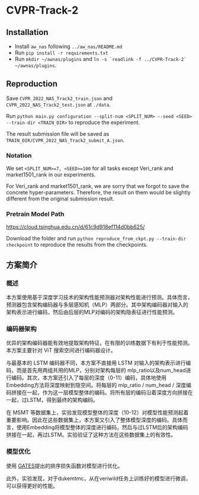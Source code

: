 # CVPR-Track-2

## Installation
- Install ``aw_nas`` following ``../aw_nas/README.md``
- Run ``pip install -r requirements.txt``
- Run ``mkdir ~/awnas/plugins`` and ``ln -s `readlink -f ../CVPR-Track-2` ~/awnas/plugins``.

## Reproduction
Save ``CVPR_2022_NAS_Track2_train.json`` and ``CVPR_2022_NAS_Track2_test.json`` at ``./data``.

Run ``python main.py configuration --split-num <SPLIT_NUM> --seed <SEED> --train-dir <TRAIN_DIR>`` to reproduce the experiment.

The result submission file will be saved as ``TRAIN_DIR/CVPR_2022_NAS_Track2_submit_A.json``. 

### Notation
We set ``<SPLIT_NUM>=7, <SEED>=100`` for all tasks except Veri\_rank and market1501\_rank in our experiments.

For Veri\_rank and market1501\_rank, we are sorry that we forgot to save the concrete hyper-parameters. Therefore, the result on them would be slightly different from the original submission result.

### Pretrain Model Path
https://cloud.tsinghua.edu.cn/d/61c9d918ef114d0bb625/

Download the folder and run ``python reproduce_from_ckpt.py --train-dir checkpoint`` to reproduce the results from the checkpoints.

## 方案简介
### 概述
本方案使用基于深度学习技术的架构性能预测器对架构性能进行预测。具体而言，预测器包含架构编码器与多层感知机（MLP）两部分。其中架构编码器对输入的架构表示进行编码，然后由后层的MLP对编码的架构隐表征进行性能预测。
### 编码器架构
优异的架构编码器能有效地提取架构特征，在有限的训练数据下有利于性能预测。本方案主要针对 ViT 搜索空间进行编码器设计。

与最基本的 LSTM 编码器不同，本方案不直接用 LSTM 对输入的架构表示进行编码，而是首先用两组共用的MLP，分别对架构每层的 mlp\_ratio以及num\_head进行编码。其次，本方案还引入了每层的深度（0-11）编码，具体地使用 Embedding方法将深度映射到隐空间。将每层的 mlp\_ratio / num\_head / 深度编码拼接在一起，作为这一层模型整体的编码。将所有层的编码沿着深度方向拼接在一起，过LSTM，得到最终的架构编码。

在 MSMT 等数据集上，实验发现模型整体的深度（10-12）对模型性能预测起着重要影响。因此在这些数据集上，本方案又引入了整体模型深度的编码。具体而言，使用Embedding将模型整体的深度进行编码，然后与过LSTM后的架构编码拼接在一起，再过LSTM。实验验证了这种方法在这些数据集上的有效性。

### 模型优化
使用 [GATES](https://arxiv.org/abs/2004.01899)提出的排序损失函数对模型进行优化。

此外，实验发现，对于dukemtmc，从在veriwild任务上训练好的模型进行微调，可以获得更好的性能。
